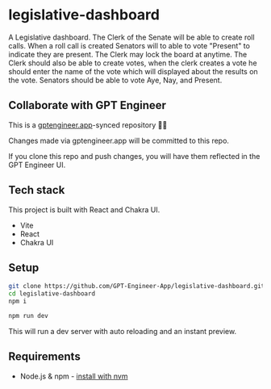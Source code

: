 # legislative-dashboard

A Legislative dashboard. The Clerk of the Senate will be able to create roll calls. When a roll call is created Senators will to able to vote "Present" to indicate they are present. The Clerk may lock the board at anytime. The Clerk should also be able to create votes, when the clerk creates a vote he should enter the name of the vote which will displayed about the results on the vote. Senators should be able to vote Aye, Nay, and Present.

## Collaborate with GPT Engineer

This is a [gptengineer.app](https://gptengineer.app)-synced repository 🌟🤖

Changes made via gptengineer.app will be committed to this repo.

If you clone this repo and push changes, you will have them reflected in the GPT Engineer UI.

## Tech stack

This project is built with React and Chakra UI.

- Vite
- React
- Chakra UI

## Setup

```sh
git clone https://github.com/GPT-Engineer-App/legislative-dashboard.git
cd legislative-dashboard
npm i
```

```sh
npm run dev
```

This will run a dev server with auto reloading and an instant preview.

## Requirements

- Node.js & npm - [install with nvm](https://github.com/nvm-sh/nvm#installing-and-updating)

